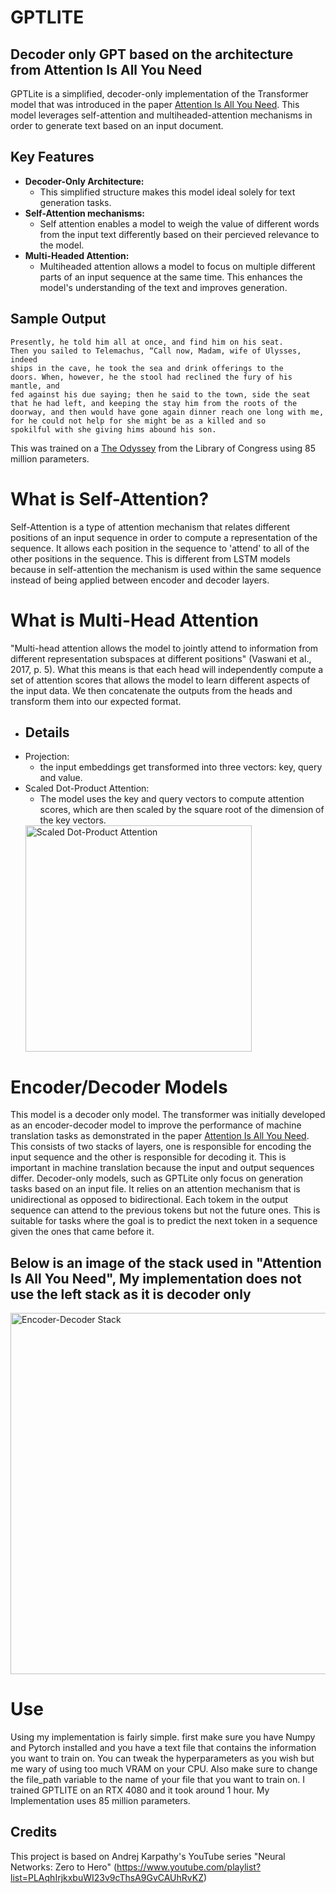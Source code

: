 # GPTLITE
## Decoder only GPT based on the architecture from Attention Is All You Need ##
GPTLite is a simplified, decoder-only implementation of the Transformer model that was introduced in the paper [Attention Is All You Need](https://arxiv.org/pdf/1706.03762). This model leverages self-attention and multiheaded-attention mechanisms in order to generate text based on an input document.

## Key Features ##
- **Decoder-Only Architecture:**
  - This simplified structure makes this model ideal solely for text generation tasks.
- **Self-Attention mechanisms:**
  - Self attention enables a model to weigh the value of different words from the input text differently based on their percieved relevance to the model.
- **Multi-Headed Attention:**
  - Multiheaded attention allows a model to focus on multiple different parts of an input sequence at the same time. This enhances the model's understanding of the text and improves generation. 
## Sample Output ##
```
Presently, he told him all at once, and find him on his seat.
Then you sailed to Telemachus, “Call now, Madam, wife of Ulysses, indeed
ships in the cave, he took the sea and drink offerings to the
doors. When, however, he the stool had reclined the fury of his mantle, and
fed against his due saying; then he said to the town, side the seat
that he had left, and keeping the stay him from the roots of the
doorway, and then would have gone again dinner reach one long with me,
for he could not help for she might be as a killed and so
spokilful with she giving hims abound his son.
```
This was trained on a [The Odyssey](https://www.loc.gov/item/10000284/) from the Library of Congress using 85 million parameters.

# What is Self-Attention? #
Self-Attention is a type of attention mechanism that relates different positions of an input sequence in order to compute a representation of the sequence. It allows each position in the sequence to 'attend' to all of the other positions in the sequence. This is different from LSTM models because in self-attention the mechanism is used within the same sequence instead of being applied between encoder and decoder layers.

# What is Multi-Head Attention #
"Multi-head attention allows the model to jointly attend to information from different representation subspaces at different positions" (Vaswani et al., 2017, p. 5). What this means is that each head will independently compute a set of attention scores that allows the model to learn different aspects of the input data. We then concatenate the outputs from the heads and transform them into our expected format.
- ## Details ##
- Projection:
  - the input embeddings get transformed into three vectors: key, query and value.
- Scaled Dot-Product Attention:
  - The model uses the key and query vectors to compute attention scores, which are then scaled by the square root of the dimension of the key vectors.
  <img width="362" alt="Scaled Dot-Product Attention" src="https://github.com/user-attachments/assets/905a9f99-78e8-4e2d-9922-7f74b6f4ce87">

# Encoder/Decoder Models #
This model is a decoder only model. The transformer was initially developed as an encoder-decoder model to improve the performance of machine translation tasks as demonstrated in the paper [Attention Is All You Need](https://arxiv.org/pdf/1706.03762). This consists of two stacks of layers, one is responsible for encoding the input sequence and the other is responsible for decoding it. This is important in machine translation because the input and output sequences differ.
Decoder-only models, such as GPTLite only focus on generation tasks based on an input file. It relies on an attention mechanism that is unidirectional as opposed to bidirectional. Each tokem in the output sequence can attend to the previous tokens but not the future ones. This is suitable for tasks where the goal is to predict the next token in a sequence given the ones that came before it.
## Below is an image of the stack used in "Attention Is All You Need", My implementation does not use the left stack as it is decoder only ##

  <img width="578" alt="Encoder-Decoder Stack" src="https://github.com/user-attachments/assets/e606d050-eee9-42a5-a07a-c09c9ea97819">

# Use #
Using my implementation is fairly simple. first make sure you have Numpy and Pytorch installed and you have a text file that contains the information you want to train on.
You can tweak the hyperparameters as you wish but me wary of using too much VRAM on your CPU. Also make sure to change the file_path variable to the name of your file that you want to train on. I trained GPTLITE on an RTX 4080 and it took around 1 hour. My Implementation uses 85 million parameters.
## Credits ##
This project is based on Andrej Karpathy's YouTube series "Neural Networks: Zero to Hero" (https://www.youtube.com/playlist?list=PLAqhIrjkxbuWI23v9cThsA9GvCAUhRvKZ)
